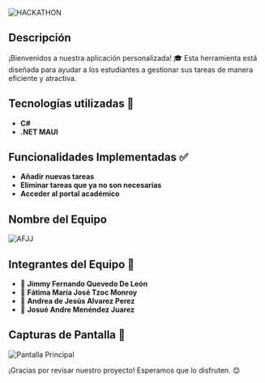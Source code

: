 ![HACKATHON](https://i.imgur.com/CsEcXK7.png)

## Descripción
¡Bienvenidos a nuestra aplicación personalizada! 🎓 Esta herramienta está diseñada para ayudar a los estudiantes a gestionar sus tareas de manera eficiente y atractiva.

## Tecnologías utilizadas 🚀
- **C#**
- **.NET MAUI**

## Funcionalidades Implementadas ✅
- **Añadir nuevas tareas**
- **Eliminar tareas que ya no son necesarias**
- **Acceder al portal académico**
 
## Nombre del Equipo
![AFJJ](https://i.imgur.com/EyyAhqE.png)
  
## Integrantes del Equipo 🎉
- 👤 **Jimmy Fernando Quevedo De León**
- 👤 **Fátima María José Tzoc Monroy**
- 👤 **Andrea de Jesús Alvarez Perez**
- 👤 **Josué Andre Menéndez Juarez**


## Capturas de Pantalla 📸
![Pantalla Principal](https://i.imgur.com/GgffmnY.gif)

¡Gracias por revisar nuestro proyecto! Esperamos que lo disfruten. 😊
